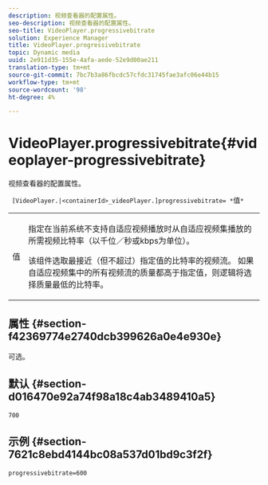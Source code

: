 ```yaml
---
description: 视频查看器的配置属性。
seo-description: 视频查看器的配置属性。
seo-title: VideoPlayer.progressivebitrate
solution: Experience Manager
title: VideoPlayer.progressivebitrate
topic: Dynamic media
uuid: 2e911d35-155e-4afa-aede-52e9d00ae211
translation-type: tm+mt
source-git-commit: 7bc7b3a86fbcdc57cfdc31745fae3afc06e44b15
workflow-type: tm+mt
source-wordcount: '98'
ht-degree: 4%

---
```



# VideoPlayer.progressivebitrate{#videoplayer-progressivebitrate}

视频查看器的配置属性。

` [VideoPlayer.|<containerId>_videoPlayer.]progressivebitrate= *`值`*`

<table id="table_C616483932C2482CA9794DDD7313FD7C"> 
 <tbody> 
  <tr> 
   <td colname="col1"> <p> <span class="codeph"> 值</span> </p> </td> 
   <td colname="col2"> <p> 指定在当前系统不支持自适应视频播放时从自适应视频集播放的所需视频比特率（以千位／秒或kbps为单位）。 </p> <p>该组件选取最接近（但不超过）指定值的比特率的视频流。 如果自适应视频集中的所有视频流的质量都高于指定值，则逻辑将选择质量最低的比特率。 </p> </td> 
  </tr> 
 </tbody> 
</table>

## 属性 {#section-f42369774e2740dcb399626a0e4e930e}

可选。

## 默认 {#section-d016470e92a74f98a18c4ab3489410a5}

`700`

## 示例 {#section-7621c8ebd4144bc08a537d01bd9c3f2f}

```
progressivebitrate=600
```

